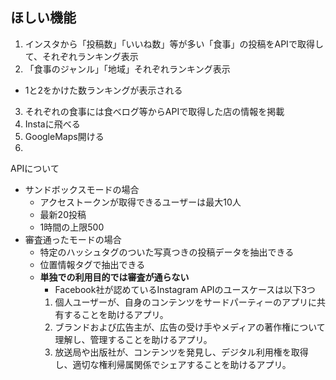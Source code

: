 ## ほしい機能
1. インスタから「投稿数」「いいね数」等が多い「食事」の投稿をAPIで取得して、それぞれランキング表示
2. 「食事のジャンル」「地域」それぞれランキング表示
- 1と2をかけた数ランキングが表示される
3. それぞれの食事には食べログ等からAPIで取得した店の情報を掲載
4. Instaに飛べる
5. GoogleMaps開ける
6.  

APIについて
- サンドボックスモードの場合
  - アクセストークンが取得できるユーザーは最大10人
  - 最新20投稿
  - 1時間の上限500
- 審査通ったモードの場合
  - 特定のハッシュタグのついた写真つきの投稿データを抽出できる
  - 位置情報タグで抽出できる
  - **単独での利用目的では審査が通らない**
    - Facebook社が認めているInstagram APIのユースケースは以下3つ
    1. 個人ユーザーが、自身のコンテンツをサードパーティーのアプリに共有することを助けるアプリ。
    2. ブランドおよび広告主が、広告の受け手やメディアの著作権について理解し、管理することを助けるアプリ。
    3. 放送局や出版社が、コンテンツを発見し、デジタル利用権を取得し、適切な権利帰属関係でシェアすることを助けるアプリ。